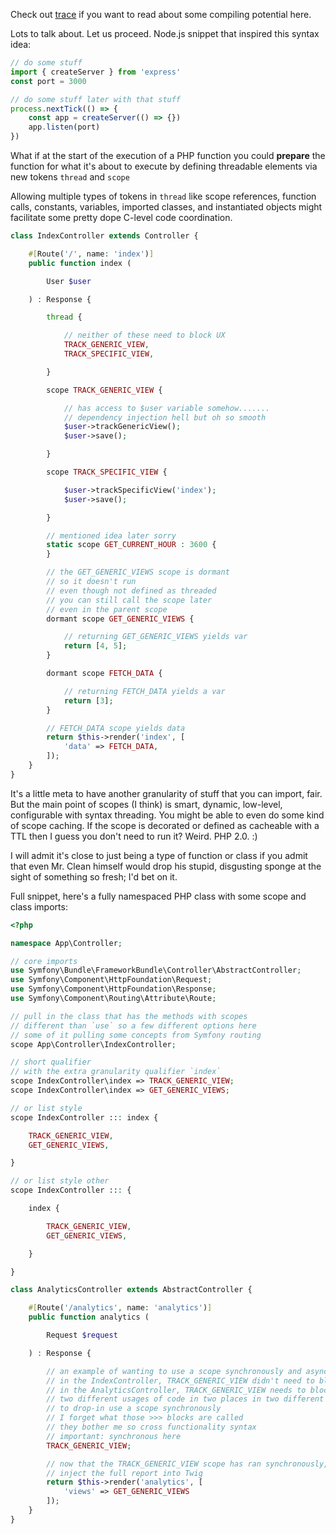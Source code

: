 Check out [trace](https://github.com/dharkflower/syntax/blob/main/php_7_trace.md) if you want to read about some compiling potential here.

Lots to talk about. Let us proceed. Node.js snippet that inspired this syntax idea:

```javascript
// do some stuff
import { createServer } from 'express'
const port = 3000

// do some stuff later with that stuff
process.nextTick(() => {
    const app = createServer(() => {})
    app.listen(port)
})
```

What if at the start of the execution of a PHP function you could **prepare** the function for what it's about to execute by defining threadable elements via new tokens `thread` and `scope`

Allowing multiple types of tokens in `thread` like scope references, function calls, constants, variables, imported classes, and instantiated objects might facilitate some pretty dope C-level code coordination.

```php
class IndexController extends Controller {

    #[Route('/', name: 'index')]
    public function index (

        User $user

    ) : Response {

        thread {

            // neither of these need to block UX
            TRACK_GENERIC_VIEW,
            TRACK_SPECIFIC_VIEW,

        }

        scope TRACK_GENERIC_VIEW {

            // has access to $user variable somehow.......
            // dependency injection hell but oh so smooth
            $user->trackGenericView();
            $user->save();

        }

        scope TRACK_SPECIFIC_VIEW {

            $user->trackSpecificView('index');
            $user->save();

        }

        // mentioned idea later sorry
        static scope GET_CURRENT_HOUR : 3600 {
        }

        // the GET_GENERIC_VIEWS scope is dormant
        // so it doesn't run
        // even though not defined as threaded
        // you can still call the scope later
        // even in the parent scope
        dormant scope GET_GENERIC_VIEWS {

            // returning GET_GENERIC_VIEWS yields var
            return [4, 5];
        }

        dormant scope FETCH_DATA {

            // returning FETCH_DATA yields a var
            return [3];
        }

        // FETCH_DATA scope yields data
        return $this->render('index', [
            'data' => FETCH_DATA,
        ]);
    }
}
```

It's a little meta to have another granularity of stuff that you can import, fair. But the main point of scopes (I think) is smart, dynamic, low-level, configurable with syntax threading. You might be able to even do some kind of scope caching. If the scope is decorated or defined as cacheable with a TTL then I guess you don't need to run it? Weird. PHP 2.0. :)

I will admit it's close to just being a type of function or class if you admit that even Mr. Clean himself would drop his stupid, disgusting sponge at the sight of something so fresh; I'd bet on it.

Full snippet, here's a fully namespaced PHP class with some scope and class imports:

```php
<?php

namespace App\Controller;

// core imports
use Symfony\Bundle\FrameworkBundle\Controller\AbstractController;
use Symfony\Component\HttpFoundation\Request;
use Symfony\Component\HttpFoundation\Response;
use Symfony\Component\Routing\Attribute\Route;

// pull in the class that has the methods with scopes
// different than `use` so a few different options here
// some of it pulling some concepts from Symfony routing
scope App\Controller\IndexController;

// short qualifier
// with the extra granularity qualifier `index`
scope IndexController\index => TRACK_GENERIC_VIEW;
scope IndexController\index => GET_GENERIC_VIEWS;

// or list style
scope IndexController ::: index {

    TRACK_GENERIC_VIEW,
    GET_GENERIC_VIEWS,

}

// or list style other
scope IndexController ::: {

    index {

        TRACK_GENERIC_VIEW,
        GET_GENERIC_VIEWS,

    }

}

class AnalyticsController extends AbstractController {

    #[Route('/analytics', name: 'analytics')]
    public function analytics (

        Request $request

    ) : Response {

        // an example of wanting to use a scope synchronously and asynchronously in different places
        // in the IndexController, TRACK_GENERIC_VIEW didn't need to block for the UX
        // in the AnalyticsController, TRACK_GENERIC_VIEW needs to block
        // two different usages of code in two places in two different ways
        // to drop-in use a scope synchronously
        // I forget what those >>> blocks are called
        // they bother me so cross functionality syntax
        // important: synchronous here
        TRACK_GENERIC_VIEW;

        // now that the TRACK_GENERIC_VIEW scope has ran synchronously, you can pull a full report
        // inject the full report into Twig
        return $this->render('analytics', [
            'views' => GET_GENERIC_VIEWS
        ]);
    }
}
```
